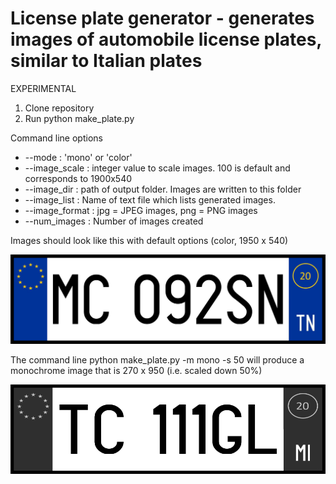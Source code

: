 # License plate generator - generates images of automobile license plates, similar to Italian plates

EXPERIMENTAL

1. Clone repository
2. Run python make_plate.py

Command line options
  + --mode         : 'mono' or 'color'
  + --image_scale  : integer value to scale images. 100 is default and corresponds to 1900x540
  + --image_dir    : path of output folder. Images are written to this folder
  + --image_list   : Name of text file which lists generated images.
  + --image_format : jpg = JPEG images, png = PNG images
  + --num_images   : Number of images created

Images should look like this with default options (color, 1950 x 540)



![plate_color](./img/MC092SN.png)


The command line python make_plate.py -m mono -s 50 will produce a monochrome image that is 270 x 950 (i.e. scaled down 50%)

![plate_mono](./img/TC111GL.png)

